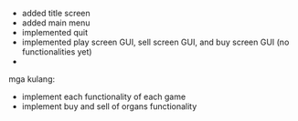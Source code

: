 - added title screen
- added main menu
- implemented quit
- implemented play screen GUI, sell screen GUI, and buy screen GUI (no functionalities yet)
- 
mga kulang:
- implement each functionality of each game
- implement buy and sell of organs functionality
